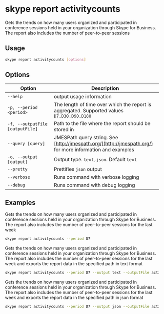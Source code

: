 # skype report activitycounts

Gets the trends on how many users organized and participated in conference sessions held in your organization through Skype for Business. The report also includes the number of peer-to-peer sessions

## Usage

```sh
skype report activitycounts [options]
```

## Options

Option|Description
------|-----------
`--help`|output usage information
`-p, --period <period>`|The length of time over which the report is aggregated. Supported values `D7,D30,D90,D180`
`-f, --outputFile [outputFile]`|Path to the file where the report should be stored in
`--query [query]`|JMESPath query string. See [http://jmespath.org/](http://jmespath.org/) for more information and examples
`-o, --output [output]`|Output type. `text,json`. Default `text`
`--pretty`|Prettifies `json` output
`--verbose`|Runs command with verbose logging
`--debug`|Runs command with debug logging

## Examples

Gets the trends on how many users organized and participated in conference sessions held in your organization through Skype for Business. The report also includes the number of peer-to-peer sessions for the last week

```sh
skype report activitycounts --period D7
```

Gets the trends on how many users organized and participated in conference sessions held in your organization through Skype for Business. The report also includes the number of peer-to-peer sessions for the last week and exports the report data in the specified path in text format

```sh
skype report activitycounts --period D7 --output text --outputFile activitycounts.txt
```

Gets the trends on how many users organized and participated in conference sessions held in your organization through Skype for Business. The report also includes the number of peer-to-peer sessions for the last week and exports the report data in the specified path in json format

```sh
skype report activitycounts --period D7 --output json --outputFile activitycounts.json
```
